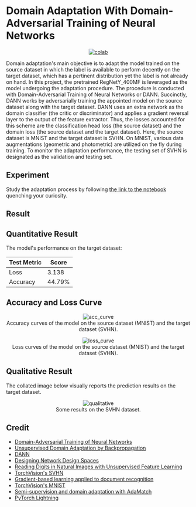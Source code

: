 # Domain Adaptation With Domain-Adversarial Training of Neural Networks

 <div align="center">
    <a href="https://colab.research.google.com/github/reshalfahsi/domain-adaptation/blob/master/Domain_Adaptation_With_Domain_Adversarial_Training_of_Neural_Networks.ipynb"><img src="https://colab.research.google.com/assets/colab-badge.svg" alt="colab"></a>
    <br />
 </div>


Domain adaptation's main objective is to adapt the model trained on the source dataset in which the label is available to perform decently on the target dataset, which has a pertinent distribution yet the label is not already on hand. In this project, the pretrained RegNetY_400MF is leveraged as the model undergoing the adaptation procedure. The procedure is conducted with Domain-Adversarial Training of Neural Networks or DANN. Succinctly, DANN works by adversarially training the appointed model on the source dataset along with the target dataset. DANN uses an extra network as the domain classifier (the critic or discriminator) and applies a gradient reversal layer to the output of the feature extractor. Thus, the losses accounted for this scheme are the classification head loss (the source dataset) and the domain loss (the source dataset and the target dataset). Here, the source dataset is MNIST and the target dataset is SVHN. On MNIST, various data augmentations (geometric and photometric) are utilized on the fly during training. To monitor the adaptation performance, the testing set of SVHN is designated as the validation and testing set.


## Experiment

Study the adaptation process by following [the link to the notebook](https://github.com/reshalfahsi/domain-adaptation/blob/master/Domain_Adaptation_With_Domain_Adversarial_Training_of_Neural_Networks.ipynb) quenching your curiosity.


## Result

## Quantitative Result

The model's performance on the target dataset:

Test Metric  | Score
------------ | -------------
Loss         | 3.138
Accuracy     | 44.79%


## Accuracy and Loss Curve

<p align="center"> <img src="https://github.com/reshalfahsi/domain-adaptation/blob/master/assets/acc_curve.png" alt="acc_curve" > <br /> Accuracy curves of the model on the source dataset (MNIST) and the target dataset (SVHN). </p>

<p align="center"> <img src="https://github.com/reshalfahsi/domain-adaptation/blob/master/assets/loss_curve.png" alt="loss_curve" > <br /> Loss curves of the model on the source dataset (MNIST) and the target dataset (SVHN). </p>


## Qualitative Result

The collated image below visually reports the prediction results on the target dataset.

<p align="center"> <img src="https://github.com/reshalfahsi/domain-adaptation/blob/master/assets/qualitative.png" alt="qualitative" > <br /> Some results on the SVHN dataset. </p>


## Credit

- [Domain-Adversarial Training of Neural Networks](https://arxiv.org/pdf/1505.07818.pdf)
- [Unsupervised Domain Adaptation by Backpropagation](http://sites.skoltech.ru/compvision/projects/grl/files/paper.pdf)
- [DANN](https://github.com/fungtion/DANN)
- [Designing Network Design Spaces](https://arxiv.org/pdf/2003.13678.pdf)
- [Reading Digits in Natural Images with Unsupervised Feature Learning](http://ufldl.stanford.edu/housenumbers/nips2011_housenumbers.pdf)
- [TorchVision's SVHN](https://github.com/pytorch/vision/blob/main/torchvision/datasets/svhn.py)
- [Gradient-based learning applied to document recognition](https://ieeexplore.ieee.org/document/726791)
- [TorchVision's MNIST](https://github.com/pytorch/vision/blob/main/torchvision/datasets/mnist.py)
- [Semi-supervision and domain adaptation with AdaMatch](https://keras.io/examples/vision/adamatch/)
- [PyTorch Lightning](https://lightning.ai/docs/pytorch/latest/)
